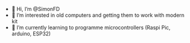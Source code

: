 - 👋 Hi, I’m @SimonFD
- 👀 I’m interested in old computers and getting them to work with modern kit
- 🌱 I’m currently learning to programme microcontrollers (Raspi Pic, arduino, ESP32)
